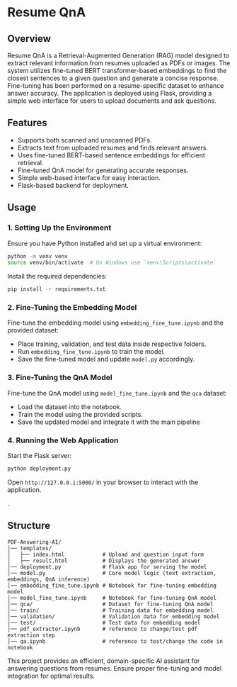 # Resume QnA

## Overview
Resume QnA is a Retrieval-Augmented Generation (RAG) model designed to extract relevant information from resumes uploaded as PDFs or images. The system utilizes fine-tuned BERT transformer-based embeddings to find the closest sentences to a given question and generate a concise response. Fine-tuning has been performed on a resume-specific dataset to enhance answer accuracy. The application is deployed using Flask, providing a simple web interface for users to upload documents and ask questions.

## Features
- Supports both scanned and unscanned PDFs.
- Extracts text from uploaded resumes and finds relevant answers.
- Uses fine-tuned BERT-based sentence embeddings for efficient retrieval.
- Fine-tuned QnA model for generating accurate responses.
- Simple web-based interface for easy interaction.
- Flask-based backend for deployment.

## Usage
### 1. Setting Up the Environment
Ensure you have Python installed and set up a virtual environment:
```bash
python -m venv venv
source venv/bin/activate  # On Windows use `venv\Scripts\activate`
```

Install the required dependencies:
```bash
pip install -r requirements.txt
```
### 2. Fine-Tuning the Embedding Model
Fine-tune the embedding model using `embedding_fine_tune.ipynb` and the provided dataset:
- Place training, validation, and test data inside respective folders.
- Run `embedding_fine_tune.ipynb` to train the model.
- Save the fine-tuned model and update `model.py` accordingly.

### 3. Fine-Tuning the QnA Model
Fine-tune the QnA model using `model_fine_tune.ipynb` and the `qca` dataset:
- Load the dataset into the notebook.
- Train the model using the provided scripts.
- Save the updated model and integrate it with the main pipeline

### 4. Running the Web Application
Start the Flask server:
```bash
python deployment.py
```
Open `http://127.0.0.1:5000/` in your browser to interact with the application.

.

## Structure
```
PDF-Answering-AI/
│── templates/
│   ├── index.html            # Upload and question input form
│   ├── result.html           # Displays the generated answer
│── deployment.py             # Flask app for serving the model
│── model.py                  # Core model logic (text extraction, embeddings, QnA inference)
│── embedding_fine_tune.ipynb # Notebook for fine-tuning embedding model
│── model_fine_tune.ipynb     # Notebook for fine-tuning QnA model
│── qca/                      # Dataset for fine-tuning QnA model
│── train/                    # Training data for embedding model
│── validation/               # Validation data for embedding model
│── test/                     # Test data for embedding model
│── pdf_extractor.ipynb       # reference to change/test pdf extraction step
│── qa.ipynb                  # reference to test/change the code in notebook
```

This project provides an efficient, domain-specific AI assistant for answering questions from resumes. Ensure proper fine-tuning and model integration for optimal results.

